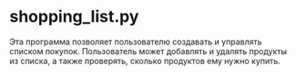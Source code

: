 # shopping_list.py

 Эта программа позволяет пользователю создавать и управлять списком покупок. Пользователь может добавлять и удалять продукты из списка, а также проверять, сколько продуктов ему нужно купить. 
